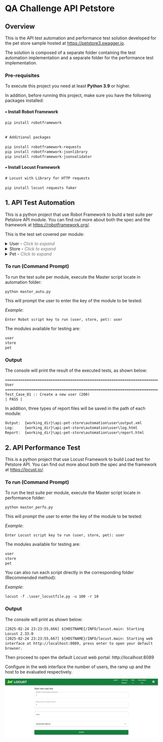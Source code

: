 # QA Challenge API Petstore

## Overview
This is the API test automation and performance test solution developed for the pet store sample hosted at https://petstore3.swagger.io.

The solution is composed of a separate folder containing the test automation implementation and a separate folder for the performance test implementation.

### Pre-requisites
To execute this project you need at least __Python 3.9__ or higher.

In addition, before running this project, make sure you have the following packages installed:

#### • Install Robot Framework
```
pip install robotframework


# Additional packages

pip install robotframework-requests
pip install robotframework-jsonlibrary
pip install robotframework-jsonvalidator
```

#### • Install Locust Framework
```
# Locust with Library for HTTP requests

pip install locust requests faker
```


## 1. API Test Automation
This is a python project that use Robot Framework to build a test suite per Petstore API module.  You can find out
more about both the spec and the framework at https://robotframework.org/.

This is the test set covered per module:

<details>
  <summary>User - <i style="opacity: 0.6;">Click to expand</i></summary>

    - TC1: Create a new user (200)
    - TC2: Get User by username (200)
    - TC3: User Login (200)
    - TC4: User Logout (200)
    - TC5: Update User (200)
    - TC6: User not Found by previous username (404)
    - TC7: User not Update by previous username (404)
    - TC8: Delete User (200)
    - TC9: Create 3 new users from list (200)  

</details>
<details>
  <summary>Store - <i style="opacity: 0.6;">Click to expand</i></summary>

    - TC1: Get quantity per inventory by status (200)
    - TC2: Post Pet Order (200)
    - TC3: Post Pet Order Input Error (400)
    - TC4: Get Order by ID (200)
    - TC5: Get Order not found (404)
    - TC6: Get Order Input Error (400)
    - TC7: Delete Order (200)
    - TC8: Delete Order not found (404)
    - TC9: Delete Order Input Error (400)  

</details>

<details>
  <summary>Pet - <i style="opacity: 0.6;">Click to expand</i></summary>

    - TC1: Post Pet to Store (200)
    - TC2: Post Pet to Store Input Error (400)
    - TC3: Get Pet by ID (200)
    - TC4: Get Pet not found (404)
    - TC5: Get Pet Input Error (400)
    - TC6: Get Pets by Status (200)
    - TC7: Get Pets by Invalid Status (400)
    - TC8: Get Pets by Tags (200)
    - TC9: Get Pets by Invalid Tag value (400)
    - TC10: Put Update Pet by ID (200)
    - TC11: Put Update Pet ID not found (404)
    - TC12: Put Update Pet Input error (400)
    - TC13: Post Update Pet with form data (200)
    - TC14: Post Update Pet Invalid Input (400)
    - TC15: Post Upload Image (200)
    - TC16: Delete Pet (200))
    - TC17: Delete Pet Input Error (400)  

</details>

### To run (Command Prompt)
To run the test suite per module, execute the Master script locate in automation folder:

```
python master_auto.py
```

This will prompt the user to enter the key of the module to be tested:

*Example*:

```
Enter Robot script key to run (user, store, pet): user
```

The modules available for testing are:

```
user
store
pet
```

### Output
The console will print the result of the executed tests, as shown below:

```
==============================================================================
User                                                                          
==============================================================================
Test_Case_01 :: Create a new user (200)                               | PASS |
```

In addition, three types of report files will be saved in the path of each module:

```
Output:  {working_dir}\api-pet-store\automation\user\output.xml
Log:     {working_dir}\api-pet-store\automation\user\log.html
Report:  {working_dir}\api-pet-store\automation\user\report.html
```

## 2. API Performance Test
This is a python project that use Locust Framework to build Load test for Petstore API.  You can find out
more about both the spec and the framework at https://locust.io/.

### To run (Command Prompt)
To run the test suite per module, execute the Master script locate in performance folder:

```
python master_perfo.py
```

This will prompt the user to enter the key of the module to be tested:

*Example*:

```
Enter Locust script key to run (user, store, pet): user
```

The modules available for testing are:

```
user
store
pet
```

You can also run each script directly in the corresponding folder (Recommended method):

*Example*:

```
locust -f .\user_locustfile.py -u 100 -r 10
```

### Output
The console will print as shown below:

```
[2025-02-24 23:23:55,666] ${HOSTNAME{/INFO/locust.main: Starting Locust 2.33.0
[2025-02-24 23:23:55,667] ${HOSTNAME}/INFO/locust.main: Starting web interface at http://localhost:8089, press enter to open your default browser.
```

Then proceed to open the default Locust web portal:  http://localhost:8089

Configure in the web interface the number of users, the ramp up and the host to be evaluated respectively.

![Descripción de la imagen](performance/locust.jpg)